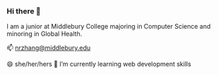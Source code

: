 ### Hi there 👋

I am a junior at Middlebury College majoring in Computer Science and minoring in Global Health.

📫 nrzhang@middlebury.edu

😄 she/her/hers
🌱 I’m currently learning web development skills 

<!--
**nrzhang/nrzhang** is a ✨ _special_ ✨ repository because its `README.md` (this file) appears on your GitHub profile.

Here are some ideas to get you started:

- 🔭 I’m currently working on ...
- 👯 I’m looking to collaborate on ...
- 🤔 I’m looking for help with ...
- 💬 Ask me about ...
- 📫 How to reach me: ...
- 😄 Pronouns: ...
- ⚡ Fun fact: ...
-->
